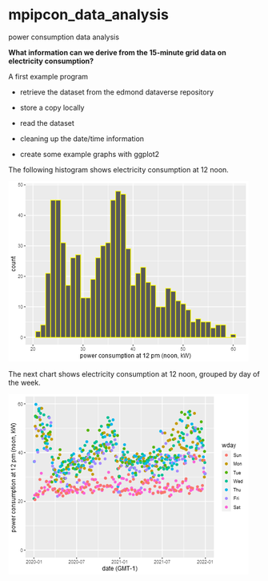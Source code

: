 # mpipcon_data_analysis
power consumption data analysis

__What information can we derive from the 15-minute grid data on electricity consumption?__


A first example program 

* retrieve the dataset from the edmond dataverse repository

* store a copy locally

* read the dataset

* cleaning up the date/time information

* create some example graphs with ggplot2

The following histogram shows electricity consumption at 12 noon.

![](figures/example1_histogram_12pm.png)

The next chart shows electricity consumption at 12 noon, grouped by day of the week.

![](figures/example1_point_12pm.png)

